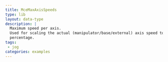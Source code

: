 ```yaml
---
title: MceMaxAxisSpeeds
type: lib
layout: data-type
description: |
  Maximum speed per axis. 
  Used for scaling the actual (manipulator/base/external) axis speed to a
  percentage.
tags:
 - jog
categories: examples
---
```

